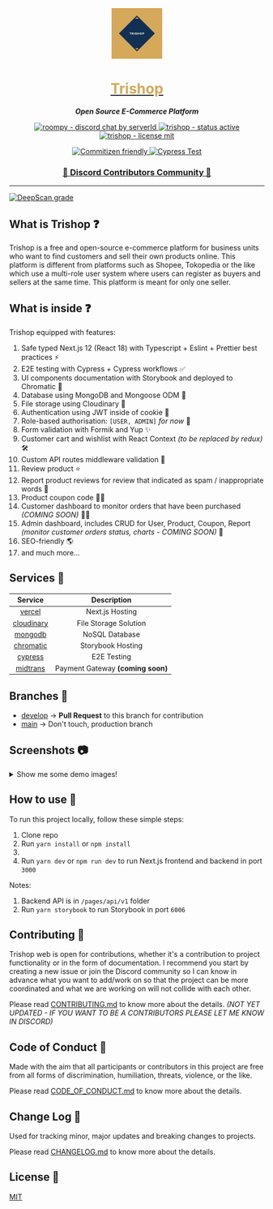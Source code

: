 <a href="https://trishop.vercel.app">
  <p align="center">
    <img height=100 src="./public/images/trishop.png"/>
  </p>

  <h1 style="color: #D5A95B;" align="center">
    Trishop
  </h1>
</a>

<p align="center">
  <strong style="font-style: italic;">Open Source E-Commerce Platform</strong>
</p>

<p align="center">
  <a href="https://discord.gg/W9gPJ6kUPY">
    <img src="https://img.shields.io/discord/483598191074213888?style=for-the-badge" alt="roompy - discord chat by serverId" />
  </a>

  <a href="https://trishop.vercel.app">
    <img src="https://img.shields.io/badge/Status-Active-green.svg?style=for-the-badge" alt="trishop - status active" />
  </a>

  <a href="https://github.com/rifandani/trishop-web/blob/master/LICENSE">
    <img src="https://img.shields.io/apm/l/atomic-design-ui.svg?style=for-the-badge&color=000" alt="trishop - license mit" />
  </a>
</p>

<p align="center">
  <a href="http://commitizen.github.io/cz-cli/">
    <img src="https://img.shields.io/badge/commitizen-friendly-brightgreen.svg?style=for-the-badge&color=D5A95B" alt="Commitizen friendly" />
  </a>

  <a href="https://dashboard.cypress.io/projects/dyyubp/runs">
    <img src="https://img.shields.io/endpoint?url=https://dashboard.cypress.io/badge/detailed/dyyubp/develop&style=for-the-badge&logo=cypress" alt="Cypress Test" />
  </a>
</p>

<h3 align="center">
  <a href="https://discord.gg/W9gPJ6kUPY">📢 Discord Contributors Community 📢</a>
</h3>

---

[![DeepScan grade](https://deepscan.io/api/teams/13942/projects/17031/branches/405519/badge/grade.svg)](https://deepscan.io/dashboard#view=project&tid=13942&pid=17031&bid=405519)

## What is Trishop ❓

Trishop is a free and open-source e-commerce platform for business units who want to find customers and sell their own products online. This platform is different from platforms such as Shopee, Tokopedia or the like which use a multi-role user system where users can register as buyers and sellers at the same time. This platform is meant for only one seller.

## What is inside ❓

Trishop equipped with features:

1. Safe typed Next.js 12 (React 18) with Typescript + Eslint + Prettier best practices ⚡
2. E2E testing with Cypress + Cypress workflows ✅
3. UI components documentation with Storybook and deployed to Chromatic 🌸
4. Database using MongoDB and Mongoose ODM 🍃
5. File storage using Cloudinary 💾
6. Authentication using JWT inside of cookie 🔑
7. Role-based authorisation: `[USER, ADMIN]` _for now_ 🔐
8. Form validation with Formik and Yup ✨
9. Customer cart and wishlist with React Context _(to be replaced by redux)_ 🛠
10. Custom API routes middleware validation 🎊
11. Review product ⭐
12. Report product reviews for review that indicated as spam / inappropriate words 🚫
13. Product coupon code 👩‍💻
14. Customer dashboard to monitor orders that have been purchased _(COMING SOON)_ 🕵️‍♀️
15. Admin dashboard, includes CRUD for User, Product, Coupon, Report _(monitor customer orders status, charts - COMING SOON)_ 💎
16. SEO-friendly 🌎
17. and much more...

## Services 👜

|                     Service                     |            Description            |
| :---------------------------------------------: | :-------------------------------: |
|          [vercel](https://vercel.com/)          |          Next.js Hosting          |
|      [cloudinary](https://cloudinary.com)       |       File Storage Solution       |
| [mongodb](https://www.mongodb.com/cloud/atlas/) |          NoSQL Database           |
|       [chromatic](https://chromatic.com/)       |         Storybook Hosting         |
|         [cypress](https://cypress.io/)          |            E2E Testing            |
|        [midtrans](https://midtrans.com/)        | Payment Gateway **(coming soon)** |

## Branches 🔱

- [develop](https://github.com/rifandani/trishop/tree/develop) -> **Pull Request** to this branch for contribution
- [main](https://github.com/rifandani/trishop) -> Don't touch, production branch

## Screenshots 📷

<details>
  <summary>Show me some demo images!</summary>

- Products page

  <img src="public/readme/products.jpg" alt="products page" style="height: 300px;" />

- Product detail page

  <img src="public/readme/product.jpg" alt="product detail page" style="height: 300px;" />

- Cart page

  <img src="public/readme/cart.jpg" alt="cart page" style="height: 300px;" />

- Checkout page

  <img src="public/readme/checkout.jpg" alt="checkout page" style="height: 400px;" />

- Admin dashboard page

  <img src="public/readme/admin1.jpg" alt="admin dashboard page" style="height: 300px;" />

- Admin dashboard - add product page

  <img src="public/readme/admin2.jpg" alt="admin dashboard add product page" style="height: 300px;" />

</details>

## How to use 🏀

To run this project locally, follow these simple steps:

1. Clone repo
2. Run `yarn install` or `npm install`
3.
4. Run `yarn dev` or `npm run dev` to run Next.js frontend and backend in port `3000`

Notes:

1. Backend API is in `/pages/api/v1` folder
2. Run `yarn storybook` to run Storybook in port `6006`

## Contributing 🧩

Trishop web is open for contributions, whether it's a contribution to project functionality or in the form of documentation. I recommend you start by creating a new issue or join the Discord community so I can know in advance what you want to add/work on so that the project can be more coordinated and what we are working on will not collide with each other.

Please read [CONTRIBUTING.md](https://github.com/rifandani/trishop/blob/develop/CONTRIBUTING.md) to know more about the details. _(NOT YET UPDATED - IF YOU WANT TO BE A CONTRIBUTORS PLEASE LET ME KNOW IN DISCORD)_

## Code of Conduct 📐

Made with the aim that all participants or contributors in this project are free from all forms of discrimination, humiliation, threats, violence, or the like.

Please read [CODE_OF_CONDUCT.md](https://github.com/rifandani/trishop/blob/develop/CODE_OF_CONDUCT.md) to know more about the details.

## Change Log 📜

Used for tracking minor, major updates and breaking changes to projects.

Please read [CHANGELOG.md](https://github.com/rifandani/trishop/blob/develop/CHANGELOG.md) to know more about the details.

## License 📄

[MIT](https://github.com/rifandani/trishop/blob/develop/LICENSE)
